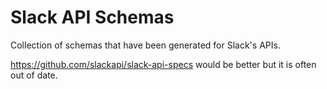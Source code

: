 # Slack API Schemas
Collection of schemas that have been generated for Slack's APIs.

https://github.com/slackapi/slack-api-specs would be better but it is often out of date.